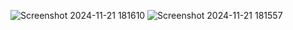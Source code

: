 ![Screenshot 2024-11-21 181610](https://github.com/user-attachments/assets/37fb748b-5581-4349-bc7f-1968a9908fca)
![Screenshot 2024-11-21 181557](https://github.com/user-attachments/assets/fa07f500-a6b7-4958-a8c4-91ce5ecdc76d)
